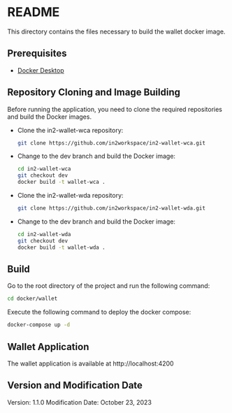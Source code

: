 # README

This directory contains the files necessary to build the wallet docker image.

## Prerequisites
- [Docker Desktop](https://www.docker.com/products/docker-desktop/)


## Repository Cloning and Image Building
Before running the application, you need to clone the required repositories and build the Docker images.

* Clone the in2-wallet-wca repository:
    ```bash
    git clone https://github.com/in2workspace/in2-wallet-wca.git
    ```
* Change to the dev branch and build the Docker image:
    ```bash
    cd in2-wallet-wca
    git checkout dev
    docker build -t wallet-wca .
    ```
* Clone the in2-wallet-wda repository:
    ```bash
    git clone https://github.com/in2workspace/in2-wallet-wda.git
    ```
* Change to the dev branch and build the Docker image:
    ```bash
    cd in2-wallet-wda
    git checkout dev
    docker build -t wallet-wda .
    ```

## Build

Go to the root directory of the project and run the following command:
```bash
cd docker/wallet
```

Execute the following command to deploy the docker compose:
```bash
docker-compose up -d
```

## Wallet Application
The wallet application is available at http://localhost:4200

## Version and Modification Date
Version: 1.1.0
Modification Date: October 23, 2023